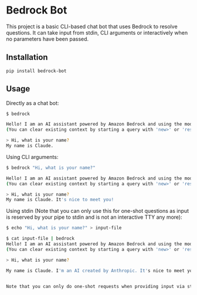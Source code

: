 # Bedrock Bot

This project is a basic CLI-based chat bot that uses Bedrock to resolve questions. It can take input from stdin, CLI arguments or interactively when no parameters have been passed.

## Installation

`pip install bedrock-bot`

## Usage

Directly as a chat bot:

```bash
$ bedrock

Hello! I am an AI assistant powered by Amazon Bedrock and using the model Claude-3-Haiku. Enter 'quit' or 'exit' at any time to exit. How may I help you today?
(You can clear existing context by starting a query with 'new>' or 'reset>')

> Hi, what is your name?
My name is Claude.
```

Using CLI arguments:

```bash
$ bedrock "Hi, what is your name?"

Hello! I am an AI assistant powered by Amazon Bedrock and using the model Claude-3-Haiku. Enter 'quit' or 'exit' at any time to exit. How may I help you today?
(You can clear existing context by starting a query with 'new>' or 'reset>')

> Hi, what is your name?
My name is Claude. It's nice to meet you!
```

Using stdin (Note that you can only use this for one-shot questions as input is reserved by your pipe to stdin and is not an interactive TTY any more):

```bash
$ echo "Hi, what is your name?" > input-file

$ cat input-file | bedrock
Hello! I am an AI assistant powered by Amazon Bedrock and using the model Claude-3-Haiku. Enter 'quit' or 'exit' at any time to exit. How may I help you today?
(You can clear existing context by starting a query with 'new>' or 'reset>')

> Hi, what is your name?

My name is Claude. I'm an AI created by Anthropic. It's nice to meet you!                                                         


Note that you can only do one-shot requests when providing input via stdin
```

